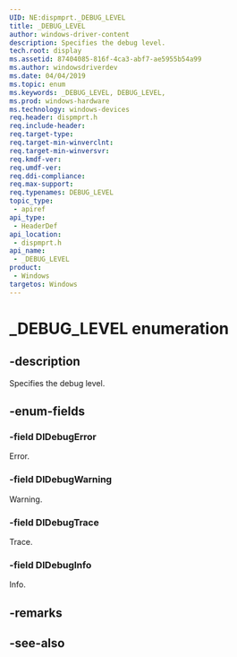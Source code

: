 ```yaml
---
UID: NE:dispmprt._DEBUG_LEVEL
title: _DEBUG_LEVEL
author: windows-driver-content
description: Specifies the debug level.
tech.root: display
ms.assetid: 87404085-816f-4ca3-abf7-ae5955b54a99
ms.author: windowsdriverdev
ms.date: 04/04/2019 
ms.topic: enum
ms.keywords: _DEBUG_LEVEL, DEBUG_LEVEL, 
ms.prod: windows-hardware
ms.technology: windows-devices
req.header: dispmprt.h
req.include-header:
req.target-type:
req.target-min-winverclnt:
req.target-min-winversvr:
req.kmdf-ver:
req.umdf-ver:
req.ddi-compliance:
req.max-support:
req.typenames: DEBUG_LEVEL
topic_type: 
 - apiref
api_type: 
 - HeaderDef
api_location: 
 - dispmprt.h
api_name: 
 - _DEBUG_LEVEL
product: 
 - Windows
targetos: Windows
---
```


# _DEBUG_LEVEL enumeration

## -description

Specifies the debug level.

## -enum-fields

### -field DlDebugError

Error.

### -field DlDebugWarning

Warning.

### -field DlDebugTrace

Trace.

### -field DlDebugInfo 

Info.

## -remarks

## -see-also